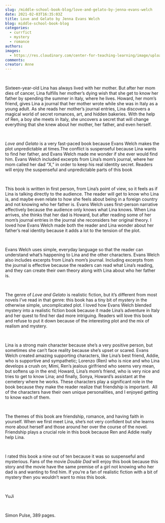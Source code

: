 ```yaml
---
slug: /middle-school-book-blog/love-and-gelato-by-jenna-evans-welch
date: 2021-02-03T16:35:03Z
title: Love and Gelato by Jenna Evans Welch
blog: middle-school-book-blog
categories:
  - currfict
  - mystery
  - romance
authors:
images:
  - https://res.cloudinary.com/center-for-teaching-learning/image/upload/v1659660246/Love-and-Gelato-YuJi-683x1024.jpg.jpg
comments:
creator: Anne
---
```


<div class="wp-block-image"><figure class="alignleft size-large is-resized"/></div>
<!-- /wp:image --><br /><!-- wp:paragraph -->
<p>Sixteen-year-old Lina has always lived with her mother. But after her mom dies of cancer, Lina fulfills her mother’s dying wish that she get to know her father by spending the summer in Italy, where he lives. Howard, her mom’s friend, gives Lina a journal that her mother wrote while she was in Italy as a young adult. As she reads her mother’s journal entries, Lina discovers a magical world of secret romances, art, and hidden bakeries. With the help of Ren, a boy she meets in Italy, she uncovers a secret that will change everything that she knew about her mother, her father, and even herself.</p>
<!-- /wp:paragraph --><br /><!-- wp:paragraph -->
<p><em>Love and Gelato</em> is a very fast-paced book because Evans Welch makes the plot unpredictable at times.The conflict is suspenseful because Lina wants to find her father, and Evans Welch made me wonder if she ever would find him. Evans Welch included excerpts from Lina’s mom’s journal, where her mom called her dad “X,” in order to keep his real identity secret. Readers will enjoy the suspenseful and unpredictable parts of this book</p>
<!-- /wp:paragraph --><br /><!-- wp:paragraph -->
<p>This book<em> </em>is written in first person, from Lina’s point of view, so it feels as if Lina is talking directly to the audience. The reader will get to know who Lina is, and maybe even relate to how she feels about being in a foreign country and not knowing who her father is. Evans Welch uses first-person narrative effectively because the audience only knows what Lina knows. When Lina arrives, she thinks that her dad is Howard, but after reading some of her mom’s journal entries in the journal she reconsiders her original theory. I loved how Evans Welch made both the reader and Lina wonder about her father’s real identity because it adds a lot to the tension of the plot.</p>
<!-- /wp:paragraph --><br /><!-- wp:paragraph -->
<p>Evans Welch uses simple, everyday language so that the reader can understand what’s happening to Lina and the other characters. Evans Welch also includes excerpts from Lina’s mom’s journal. Including excerpts from the journal is effective because the readers can read what Lina’s reading, and they can create their own theory along with Lina about who her father is.</p>
<!-- /wp:paragraph --><br /><!-- wp:paragraph -->
<p>The genre of<em> Love and Gelato</em> is realistic fiction, but it’s different from most novels I’ve read in that genre: this book has a tiny bit of mystery in the otherwise simple, uncomplicated plot. I loved how Evans Welch blended mystery into a realistic fiction book because it made Lina’s adventure in Italy and her quest to find her dad more intriguing. Readers will love this book and refuse to put it down because of the interesting plot and the mix of realism and mystery. </p>
<!-- /wp:paragraph --><br /><!-- wp:paragraph -->
<p>Lina is a strong main character because she’s a very positive person, but sometimes she can’t face reality because she’s upset or scared. Evans Welch created amazing supporting characters, like Lina’s best friend, Addie, who is supportive and sympathetic; Lorenzo (Ren) who is nice and who Lina develops a crush on; Mimi, Ren’s jealous girlfriend who seems very mean, but softens up in the end; Howard, Lina’s mom’s friend, who is very nice and tries to get to know Lina; and finally, Sonya, Howard’s assistant at the cemetery where he works. These characters play a significant role in the book because they make the reader realize that friendship is important.  All of the characters have their own unique personalities, and I enjoyed getting to know each of them.</p>
<!-- /wp:paragraph --><br /><!-- wp:paragraph -->
<p>The themes of this book are friendship, romance, and having faith in yourself. When we first meet Lina, she’s not very confident but she learns more about herself and those around her over the course of the novel. Friendship plays a crucial role in this book because Ren and Addie really help Lina. </p>
<!-- /wp:paragraph --><br /><!-- wp:paragraph -->
<p>I rated this book a nine out of ten because it was so suspenseful and mysterious. Fans of the movie <em>Double Dad </em>will enjoy this book because this story and the movie have the same premise of a girl not knowing who her dad is and wanting to find him. If you’re a fan of realistic fiction with a bit of mystery then you wouldn’t want to miss this book.</p>
<!-- /wp:paragraph --><br /><!-- wp:paragraph -->
<p>YuJi </p>
<!-- /wp:paragraph --><br /><!-- wp:paragraph -->
<p>Simon Pulse, 389 pages.</p>
<!-- /wp:paragraph -->
